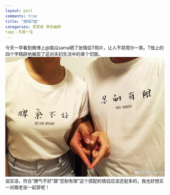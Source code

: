 ```yaml
---
layout: post
comments: true
title: "情侣T恤"
categories: 秀恩爱 黑色幽默
tags：共度一生
---
```


今天一早看到微博上@南瓜sama晒了张情侣T照片，让人不禁莞尔一笑。T恤上的四个字精辟地展现了这对夫妇生活中的某个切面。
![](/images/lovershirt.JPG)
说实话，符合“脾气不好”跟“忍耐有限”这个搭配的情侣应该还挺多的，我也好想买一对跟老张一起穿呢！